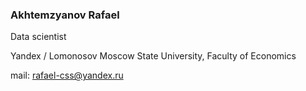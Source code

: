### Akhtemzyanov Rafael
Data scientist</br>

Yandex / Lomonosov Moscow State University, Faculty of Economics </br>

mail: rafael-css@yandex.ru</br>
